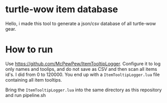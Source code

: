 # turtle-wow item database

Hello, i made this tool to generate a json/csv database of all turtle-wow gear. 

# How to run

Use https://github.com/McPewPew/ItemTooltipLogger. Configure it to log only names and toolips, and do not save as CSV and then scan all items id's. I did from 0 to 120000. You end up with a `ItemTooltipLogger.lua` file containing all item tooltips.

Bring the `ItemTooltipLogger.lua` into the same directory as this repository and run pipeline.sh
